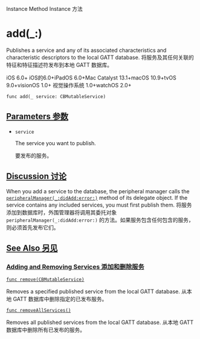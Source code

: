 Instance Method Instance 方法

# add(_:) 

Publishes a service and any of its associated characteristics and characteristic descriptors to the local GATT database.
将服务及其任何关联的特征和特征描述符发布到本地 GATT 数据库。

iOS 6.0+ iOS的6.0+iPadOS 6.0+Mac Catalyst 13.1+macOS 10.9+tvOS 9.0+visionOS 1.0+ 视觉操作系统 1.0+watchOS 2.0+

```
func add(_ service: CBMutableService)
```



## [Parameters 参数](https://developer.apple.com/documentation/corebluetooth/cbperipheralmanager/add(_:)#parameters)

- `service`

  The service you want to publish. 

  要发布的服务。
  
  

## [Discussion 讨论](https://developer.apple.com/documentation/corebluetooth/cbperipheralmanager/add(_:)#Discussion)

When you add a service to the database, the peripheral manager calls the [`peripheralManager(_:didAdd:error:)`](https://developer.apple.com/documentation/corebluetooth/cbperipheralmanagerdelegate/peripheralmanager(_:didadd:error:)) method of its delegate object. If the service contains any included services, you must first publish them.
将服务添加到数据库时，外围管理器将调用其委托对象 `peripheralManager(_:didAdd:error:)` 的方法。如果服务包含任何包含的服务，则必须首先发布它们。



## [See Also 另见](https://developer.apple.com/documentation/corebluetooth/cbperipheralmanager/add(_:)#see-also)

### [Adding and Removing Services 添加和删除服务](https://developer.apple.com/documentation/corebluetooth/cbperipheralmanager/add(_:)#Adding-and-Removing-Services)

[`func remove(CBMutableService)`](https://developer.apple.com/documentation/corebluetooth/cbperipheralmanager/remove(_:))

Removes a specified published service from the local GATT database.
从本地 GATT 数据库中删除指定的已发布服务。

[`func removeAllServices()`](https://developer.apple.com/documentation/corebluetooth/cbperipheralmanager/removeallservices())

Removes all published services from the local GATT database.
从本地 GATT 数据库中删除所有已发布的服务。
